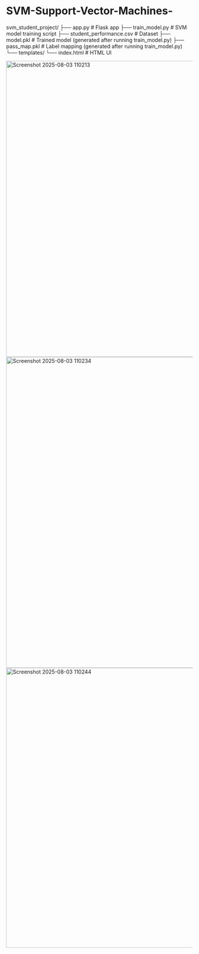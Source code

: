 # SVM-Support-Vector-Machines-

svm_student_project/
├── app.py # Flask app
├── train_model.py # SVM model training script
├── student_performance.csv # Dataset
├── model.pkl # Trained model (generated after running train_model.py)
├── pass_map.pkl # Label mapping (generated after running train_model.py)
└── templates/
└── index.html # HTML UI

<img width="1071" height="799" alt="Screenshot 2025-08-03 110213" src="https://github.com/user-attachments/assets/0fcb26d4-545f-4494-980a-2eac90288c72" />
<img width="1148" height="839" alt="Screenshot 2025-08-03 110234" src="https://github.com/user-attachments/assets/0b06fc84-4923-4471-8f7c-e2c75800693b" />
<img width="1165" height="755" alt="Screenshot 2025-08-03 110244" src="https://github.com/user-attachments/assets/3fedb87a-0d50-4990-be60-8756c0610a51" />


